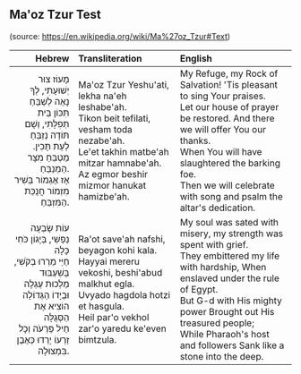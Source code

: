 ## Ma'oz Tzur Test
(source: https://en.wikipedia.org/wiki/Ma%27oz_Tzur#Text)

| Hebrew | Transliteration | English |
| ---: | :--- | :--- |
| מָעוֹז צוּר יְשׁוּעָתִי, לְךָ נָאֶה לְשַׁבֵּחַ<br>תִּכּוֹן בֵּית תְּפִלָּתִי, וְשָׁם תּוֹדָה נְזַבֵּחַ<br>.לְעֵת תָּכִין מַטְבֵּחַ מִצָּר הַמְנַבֵּחַ.<br>אָז אֶגְמוֹר בְּשִׁיר מִזְמוֹר חֲנֻכַּת הַמִּזְבֵּחַ.                                                                               | Ma'oz Tzur Yeshu'ati, lekha na'eh leshabe'ah.<br>Tikon beit tefilati, vesham toda nezabe'ah.<br>Le'et takhin matbe'ah mitzar hamnabe'ah.<br>Az egmor beshir mizmor hanukat hamizbe'ah. | My Refuge, my Rock of Salvation! 'Tis pleasant to sing Your praises.<br>Let our house of prayer be restored. And there we will offer You our thanks.<br>When You will have slaughtered the barking foe.<br>Then we will celebrate with song and psalm the altar's dedication. | 
| עוֹת שָׂבְעָה נַפְשִׁי, בְּיָגוֹן כֹּחִי כָּלָה<br>חַיַּי מֵרְרוּ בְקֹשִׁי, בְּשִׁעְבּוּד מַלְכוּת עֶגְלָה<br>וּבְיָדוֹ הַגְּדוֹלָה הוֹצִיא אֶת הַסְּגֻלָּה<br>חֵיל פַּרְעֹה וְכָל זַרְעוֹ יָרְדוּ כְּאֶבֶן בִּמְצוּלָה.                                                                               | Ra'ot save'ah nafshi, beyagon kohi kala.<br>Hayyai mereru vekoshi, beshi'abud malkhut egla.<br>Uvyado hagdola hotzi et hasgula.<br>Heil par'o vekhol zar'o yaredu ke'even bimtzula. | My soul was sated with misery, my strength was spent with grief.<br>They embittered my life with hardship, When enslaved under the rule of Egypt.<br>But G-d with His mighty power Brought out His treasured people;<br>While Pharaoh's host and followers Sank like a stone into the deep. |



